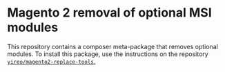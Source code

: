 # Magento 2 removal of optional MSI modules

This repository contains a composer meta-package that removes optional modules. To install this package, use the instructions on the repository [`yireo/magento2-replace-tools`.](https://github.com/yireo/magento2-replace-tools)
